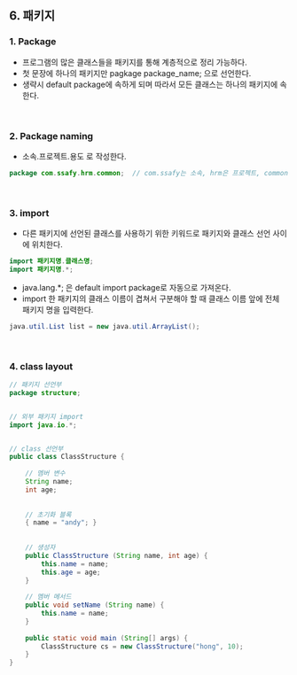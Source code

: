 ## 6. 패키지

### 1. Package

- 프로그램의 많은 클래스들을 패키지를 통해 계층적으로 정리 가능하다.
- 첫 문장에 하나의 패키지만 pagkage package_name; 으로 선언한다.
- 생략시 default package에 속하게 되며 따라서 모든 클래스는 하나의 패키지에 속한다.

<br>

### 2. Package naming

- 소속.프로젝트.용도 로 작성한다.

```java
package com.ssafy.hrm.common;  // com.ssafy는 소속, hrm은 프로젝트, common은 용도
```

<br>

### 3. import

- 다른 패키지에 선언된 클래스를 사용하기 위한 키워드로 패키지와 클래스 선언 사이에 위치한다.

```java
import 패키지명.클래스명;
import 패키지명.*;
```

- java.lang.*; 은 default import package로 자동으로 가져온다.
- import 한 패키지의 클래스 이름이 겹쳐서 구분해야 할 때 클래스 이름 앞에 전체 패키지 명을 입력한다.

```java
java.util.List list = new java.util.ArrayList();
```

<br>

### 4. class layout

```java
// 패키지 선언부
package structure;


// 외부 패키지 import
import java.io.*;


// class 선언부
public class ClassStructure {
    
    // 멤버 변수
    String name;
    int age;
    
    
    // 초기화 블록
    { name = "andy"; }
    
    
    // 생성자
    public ClassStructure (String name, int age) {
        this.name = name;
        this.age = age;
    }
    
    // 멤버 메서드
    public void setName (String name) {
        this.name = name;
    }
    
    public static void main (String[] args) {
        ClassStructure cs = new ClassStructure("hong", 10);
    }
}
```


